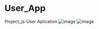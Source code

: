 # User_App
Project_js-User Aplication
![image](https://github.com/user-attachments/assets/2736e4ed-0c95-455d-b7e7-845fe44f1cfa)
![image](https://github.com/user-attachments/assets/5eb47705-d8ae-4c24-8a0a-a0a4384f0e4b)
